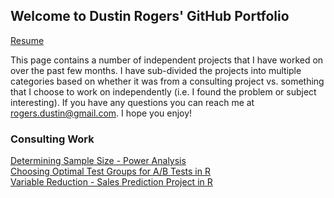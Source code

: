 ## Welcome to Dustin Rogers' GitHub Portfolio
[Resume](https://dustinrogers.github.io/Resume)

This page contains a number of independent projects that I have worked on over the past few months. I have sub-divided the projects into multiple categories based on whether it was from a consulting project vs. something that I choose to work on independently (i.e. I found the problem or subject interesting). If you have any questions you can reach me at <rogers.dustin@gmail.com>. I hope you enjoy!

### Consulting Work
[Determining Sample Size - Power Analysis](https://dustinrogers.github.io/Choosing-Sample-Size)        
[Choosing Optimal Test Groups for A/B Tests in R](https://dustinrogers.github.io/Choosing-Test-Stores)                                 
[Variable Reduction - Sales Prediction Project in R](https://dustinrogers.github.io/Predicting-Sales-From-Weather)           
